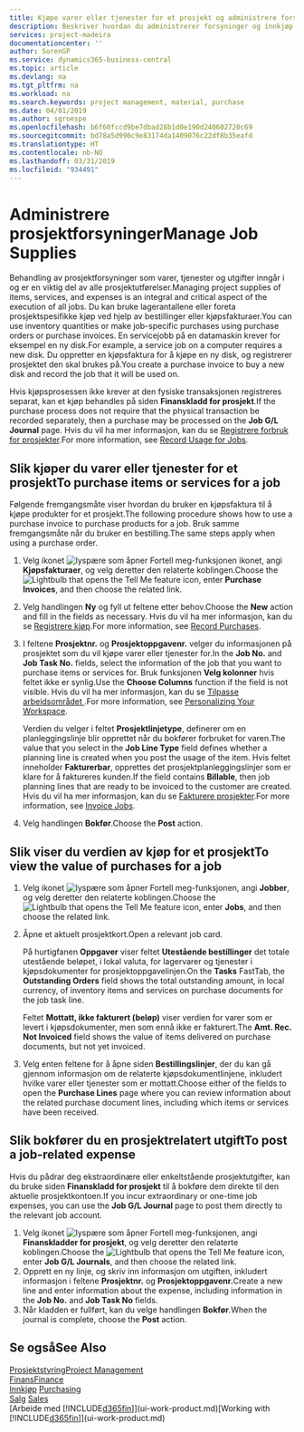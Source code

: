 ```yaml
---
title: Kjøpe varer eller tjenester for et prosjekt og administrere forsyninger | Microsoft-dokumentasjon
description: Beskriver hvordan du administrerer forsyninger og innkjøp av materialer og tjenester for prosjekter.
services: project-madeira
documentationcenter: ''
author: SorenGP
ms.service: dynamics365-business-central
ms.topic: article
ms.devlang: na
ms.tgt_pltfrm: na
ms.workload: na
ms.search.keywords: project management, material, purchase
ms.date: 04/01/2019
ms.author: sgroespe
ms.openlocfilehash: b6f60fccd9be7dbad28b1d0e190d240602720c69
ms.sourcegitcommit: bd78a5d990c9e83174da1409076c22df8b35eafd
ms.translationtype: HT
ms.contentlocale: nb-NO
ms.lasthandoff: 03/31/2019
ms.locfileid: "934491"
---
```

# <a name="manage-job-supplies"></a><span data-ttu-id="b9d9d-103">Administrere prosjektforsyninger</span><span class="sxs-lookup"><span data-stu-id="b9d9d-103">Manage Job Supplies</span></span>
<span data-ttu-id="b9d9d-104">Behandling av prosjektforsyninger som varer, tjenester og utgifter inngår i og er en viktig del av alle prosjektutførelser.</span><span class="sxs-lookup"><span data-stu-id="b9d9d-104">Managing project supplies of items, services, and expenses is an integral and critical aspect of the execution of all jobs.</span></span> <span data-ttu-id="b9d9d-105">Du kan bruke lagerantallene eller foreta prosjektspesifikke kjøp ved hjelp av bestillinger eller kjøpsfakturaer.</span><span class="sxs-lookup"><span data-stu-id="b9d9d-105">You can use inventory quantities or make job-specific purchases using purchase orders or purchase invoices.</span></span> <span data-ttu-id="b9d9d-106">En servicejobb på en datamaskin krever for eksempel en ny disk.</span><span class="sxs-lookup"><span data-stu-id="b9d9d-106">For example, a service job on a computer requires a new disk.</span></span> <span data-ttu-id="b9d9d-107">Du oppretter en kjøpsfaktura for å kjøpe en ny disk, og registrerer prosjektet den skal brukes på.</span><span class="sxs-lookup"><span data-stu-id="b9d9d-107">You create a purchase invoice to buy a new disk and record the job that it will be used on.</span></span>

<span data-ttu-id="b9d9d-108">Hvis kjøpsprosessen ikke krever at den fysiske transaksjonen registreres separat, kan et kjøp behandles på siden **Finanskladd for prosjekt**.</span><span class="sxs-lookup"><span data-stu-id="b9d9d-108">If the purchase process does not require that the physical transaction be recorded separately, then a purchase may be processed on the **Job G/L Journal** page.</span></span> <span data-ttu-id="b9d9d-109">Hvis du vil ha mer informasjon, kan du se [Registrere forbruk for prosjekter](projects-how-record-job-usage.md).</span><span class="sxs-lookup"><span data-stu-id="b9d9d-109">For more information, see [Record Usage for Jobs](projects-how-record-job-usage.md).</span></span>

## <a name="to-purchase-items-or-services-for-a-job"></a><span data-ttu-id="b9d9d-110">Slik kjøper du varer eller tjenester for et prosjekt</span><span class="sxs-lookup"><span data-stu-id="b9d9d-110">To purchase items or services for a job</span></span>
<span data-ttu-id="b9d9d-111">Følgende fremgangsmåte viser hvordan du bruker en kjøpsfaktura til å kjøpe produkter for et prosjekt.</span><span class="sxs-lookup"><span data-stu-id="b9d9d-111">The following procedure shows how to use a purchase invoice to purchase products for a job.</span></span> <span data-ttu-id="b9d9d-112">Bruk samme fremgangsmåte når du bruker en bestilling.</span><span class="sxs-lookup"><span data-stu-id="b9d9d-112">The same steps apply when using a purchase order.</span></span>  

1. <span data-ttu-id="b9d9d-113">Velg ikonet ![lyspære som åpner Fortell meg-funksjonen](media/ui-search/search_small.png "Fortell hva du vil gjøre") ikonet, angi **Kjøpsfakturaer**, og velg deretter den relaterte koblingen.</span><span class="sxs-lookup"><span data-stu-id="b9d9d-113">Choose the ![Lightbulb that opens the Tell Me feature](media/ui-search/search_small.png "Tell me what you want to do") icon, enter **Purchase Invoices**, and then choose the related link.</span></span>  
2. <span data-ttu-id="b9d9d-114">Velg handlingen **Ny** og fyll ut feltene etter behov.</span><span class="sxs-lookup"><span data-stu-id="b9d9d-114">Choose the **New** action and fill in the fields as necessary.</span></span> <span data-ttu-id="b9d9d-115">Hvis du vil ha mer informasjon, kan du se [Registrere kjøp](purchasing-how-record-purchases.md).</span><span class="sxs-lookup"><span data-stu-id="b9d9d-115">For more information, see [Record Purchases](purchasing-how-record-purchases.md).</span></span>
3. <span data-ttu-id="b9d9d-116">I feltene **Prosjektnr.** og **Prosjektoppgavenr.** velger du informasjonen på prosjektet som du vil kjøpe varer eller tjenester for.</span><span class="sxs-lookup"><span data-stu-id="b9d9d-116">In the **Job No.** and **Job Task No.** fields, select the information of the job that you want to purchase items or services for.</span></span> <span data-ttu-id="b9d9d-117">Bruk funksjonen **Velg kolonner** hvis feltet ikke er synlig.</span><span class="sxs-lookup"><span data-stu-id="b9d9d-117">Use the **Choose Columns** function if the field is not visible.</span></span> <span data-ttu-id="b9d9d-118">Hvis du vil ha mer informasjon, kan du se [Tilpasse arbeidsområdet ](ui-personalization-user.md).</span><span class="sxs-lookup"><span data-stu-id="b9d9d-118">For more information, see [Personalizing Your Workspace](ui-personalization-user.md).</span></span>

    <span data-ttu-id="b9d9d-119">Verdien du velger i feltet **Prosjektlinjetype**, definerer om en planleggingslinje blir opprettet når du bokfører forbruket for varen.</span><span class="sxs-lookup"><span data-stu-id="b9d9d-119">The value that you select in the **Job Line Type** field defines whether a planning line is created when you post the usage of the item.</span></span> <span data-ttu-id="b9d9d-120">Hvis feltet inneholder **Fakturerbar**, opprettes det prosjektplanleggingslinjer som er klare for å faktureres kunden.</span><span class="sxs-lookup"><span data-stu-id="b9d9d-120">If the field contains **Billable**, then job planning lines that are ready to be invoiced to the customer are created.</span></span> <span data-ttu-id="b9d9d-121">Hvis du vil ha mer informasjon, kan du se [Fakturere prosjekter](projects-how-invoice-jobs.md).</span><span class="sxs-lookup"><span data-stu-id="b9d9d-121">For more information, see [Invoice Jobs](projects-how-invoice-jobs.md).</span></span>
4. <span data-ttu-id="b9d9d-122">Velg handlingen **Bokfør**.</span><span class="sxs-lookup"><span data-stu-id="b9d9d-122">Choose the **Post** action.</span></span>

## <a name="to-view-the-value-of-purchases-for-a-job"></a><span data-ttu-id="b9d9d-123">Slik viser du verdien av kjøp for et prosjekt</span><span class="sxs-lookup"><span data-stu-id="b9d9d-123">To view the value of purchases for a job</span></span>
1. <span data-ttu-id="b9d9d-124">Velg ikonet ![lyspære som åpner Fortell meg-funksjonen](media/ui-search/search_small.png "Fortell hva du vil gjøre"), angi **Jobber**, og velg deretter den relaterte koblingen.</span><span class="sxs-lookup"><span data-stu-id="b9d9d-124">Choose the ![Lightbulb that opens the Tell Me feature](media/ui-search/search_small.png "Tell me what you want to do") icon, enter **Jobs**, and then choose the related link.</span></span>
2. <span data-ttu-id="b9d9d-125">Åpne et aktuelt prosjektkort.</span><span class="sxs-lookup"><span data-stu-id="b9d9d-125">Open a relevant job card.</span></span>

    <span data-ttu-id="b9d9d-126">På hurtigfanen **Oppgaver** viser feltet **Utestående bestillinger** det totale utestående beløpet, i lokal valuta, for lagervarer og tjenester i kjøpsdokumenter for prosjektoppgavelinjen.</span><span class="sxs-lookup"><span data-stu-id="b9d9d-126">On the **Tasks** FastTab, the **Outstanding Orders** field shows the total outstanding amount, in local currency, of inventory items and services on purchase documents for the job task line.</span></span>  

    <span data-ttu-id="b9d9d-127">Feltet **Mottatt, ikke fakturert (beløp)** viser verdien for varer som er levert i kjøpsdokumenter, men som ennå ikke er fakturert.</span><span class="sxs-lookup"><span data-stu-id="b9d9d-127">The **Amt. Rec. Not Invoiced** field shows the value of items delivered on purchase documents, but not yet invoiced.</span></span>  
3. <span data-ttu-id="b9d9d-128">Velg enten feltene for å åpne siden **Bestillingslinjer**, der du kan gå gjennom informasjon om de relaterte kjøpsdokumentlinjene, inkludert hvilke varer eller tjenester som er mottatt.</span><span class="sxs-lookup"><span data-stu-id="b9d9d-128">Choose either of the fields to open the **Purchase Lines** page where you can review information about the related purchase document lines, including which items or services have been received.</span></span>

## <a name="to-post-a-job-related-expense"></a><span data-ttu-id="b9d9d-129">Slik bokfører du en prosjektrelatert utgift</span><span class="sxs-lookup"><span data-stu-id="b9d9d-129">To post a job-related expense</span></span>
<span data-ttu-id="b9d9d-130">Hvis du pådrar deg ekstraordinære eller enkeltstående prosjektutgifter, kan du bruke siden **Finanskladd for prosjekt** til å bokføre dem direkte til den aktuelle prosjektkontoen.</span><span class="sxs-lookup"><span data-stu-id="b9d9d-130">If you incur extraordinary or one-time job expenses, you can use the **Job G/L Journal** page to post them directly to the relevant job account.</span></span>

1. <span data-ttu-id="b9d9d-131">Velg ikonet ![lyspære som åpner Fortell meg-funksjonen](media/ui-search/search_small.png "Fortell hva du vil gjøre"), angi **Finanskladder for prosjekt**, og velg deretter den relaterte koblingen.</span><span class="sxs-lookup"><span data-stu-id="b9d9d-131">Choose the ![Lightbulb that opens the Tell Me feature](media/ui-search/search_small.png "Tell me what you want to do") icon, enter **Job G/L Journals**, and then choose the related link.</span></span>  
2. <span data-ttu-id="b9d9d-132">Opprett en ny linje, og skriv inn informasjon om utgiften, inkludert informasjon i feltene **Prosjektnr.** og **Prosjektoppgavenr.**</span><span class="sxs-lookup"><span data-stu-id="b9d9d-132">Create a new line and enter information about the expense, including information in the **Job No.** and **Job Task No** fields.</span></span>  
3. <span data-ttu-id="b9d9d-133">Når kladden er fullført, kan du velge handlingen **Bokfør**.</span><span class="sxs-lookup"><span data-stu-id="b9d9d-133">When the journal is complete, choose the **Post** action.</span></span>

## <a name="see-also"></a><span data-ttu-id="b9d9d-134">Se også</span><span class="sxs-lookup"><span data-stu-id="b9d9d-134">See Also</span></span>
[<span data-ttu-id="b9d9d-135">Prosjektstyring</span><span class="sxs-lookup"><span data-stu-id="b9d9d-135">Project Management</span></span>](projects-manage-projects.md)  
[<span data-ttu-id="b9d9d-136">Finans</span><span class="sxs-lookup"><span data-stu-id="b9d9d-136">Finance</span></span>](finance.md)  
<span data-ttu-id="b9d9d-137">[Innkjøp](purchasing-manage-purchasing.md)       </span><span class="sxs-lookup"><span data-stu-id="b9d9d-137">[Purchasing](purchasing-manage-purchasing.md)       </span></span>  
<span data-ttu-id="b9d9d-138">[Salg](sales-manage-sales.md)    </span><span class="sxs-lookup"><span data-stu-id="b9d9d-138">[Sales](sales-manage-sales.md)    </span></span>  
<span data-ttu-id="b9d9d-139">[Arbeide med [!INCLUDE[d365fin](includes/d365fin_md.md)]](ui-work-product.md)</span><span class="sxs-lookup"><span data-stu-id="b9d9d-139">[Working with [!INCLUDE[d365fin](includes/d365fin_md.md)]](ui-work-product.md)</span></span>  
